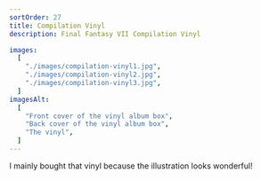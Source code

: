 ```yaml
---
sortOrder: 27
title: Compilation Vinyl
description: Final Fantasy VII Compilation Vinyl

images:
  [
    "./images/compilation-vinyl1.jpg",
    "./images/compilation-vinyl2.jpg",
    "./images/compilation-vinyl3.jpg",
  ]
imagesAlt:
  [
    "Front cover of the vinyl album box",
    "Back cover of the vinyl album box",
    "The vinyl",
  ]
---
```


I mainly bought that vinyl because the illustration looks wonderful!
